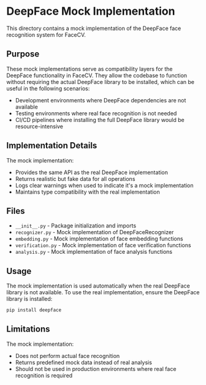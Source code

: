 # DeepFace Mock Implementation

This directory contains a mock implementation of the DeepFace face recognition system for FaceCV.

## Purpose

These mock implementations serve as compatibility layers for the DeepFace functionality in FaceCV. They allow the codebase to function without requiring the actual DeepFace library to be installed, which can be useful in the following scenarios:

- Development environments where DeepFace dependencies are not available
- Testing environments where real face recognition is not needed
- CI/CD pipelines where installing the full DeepFace library would be resource-intensive

## Implementation Details

The mock implementation:

- Provides the same API as the real DeepFace implementation
- Returns realistic but fake data for all operations
- Logs clear warnings when used to indicate it's a mock implementation
- Maintains type compatibility with the real implementation

## Files

- `__init__.py` - Package initialization and imports
- `recognizer.py` - Mock implementation of DeepFaceRecognizer
- `embedding.py` - Mock implementation of face embedding functions
- `verification.py` - Mock implementation of face verification functions
- `analysis.py` - Mock implementation of face analysis functions

## Usage

The mock implementation is used automatically when the real DeepFace library is not available. To use the real implementation, ensure the DeepFace library is installed:

```bash
pip install deepface
```

## Limitations

The mock implementation:

- Does not perform actual face recognition
- Returns predefined mock data instead of real analysis
- Should not be used in production environments where real face recognition is required
